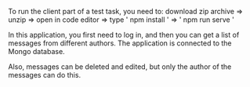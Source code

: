 
To run the client part of a test task, you need to:
download zip archive => unzip => open in code editor => type ' npm install ' => ' npm run serve '

In this application, you first need to log in, and then you can get a list of messages from different authors.
The application is connected to the Mongo database.

Also, messages can be deleted and edited, but only the author of the messages can do this.
